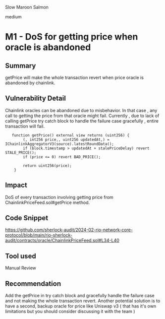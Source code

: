 Slow Maroon Salmon

medium

# M1 - DoS for getting price when oracle is abandoned

## Summary
getPrice will make the whole transaction revert when price oracle is abandoned by chainlink. 
## Vulnerability Detail
Chainlink oracles can be abandoned due to misbehavior.
In that case , any call to getting the price from that oracle might fail.
Currently , due to lack of calling getPrice try catch block to handle the failure case gracefully , entire transaction will fail.

```solidity
   function getPrice() external view returns (uint256) {
        (, int256 price,, uint256 updatedAt,) = IChainlinkAggregatorV3(source).latestRoundData();
        if (block.timestamp > updatedAt + stalePriceDelay) revert STALE_PRICE();
        if (price <= 0) revert BAD_PRICE();

        return uint256(price);
    }
```

## Impact
DoS of every transaction involving getting price from ChainlinkPriceFeed.sol#getPrice method.
## Code Snippet
https://github.com/sherlock-audit/2024-02-rio-network-core-protocol/blob/main/rio-sherlock-audit/contracts/oracle/ChainlinkPriceFeed.sol#L34-L40

## Tool used

Manual Review

## Recommendation
Add the getPrice in try catch block and gracefully handle the failure case and not making the whole transaction revert.
Another potential solution is to have a second, backup oracle for price like Uniswap v3 ( that has it's own limitations but you should consider discussing it with the team )